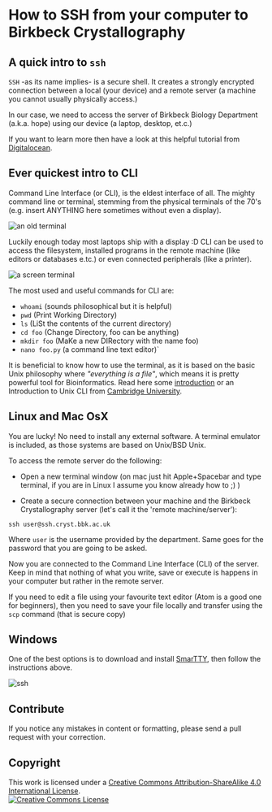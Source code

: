 # How to SSH from your computer to Birkbeck Crystallography 

## A quick intro to `ssh`

`SSH` -as its name implies- is a secure shell. It creates a strongly encrypted connection between a local (your device) and a remote server (a machine you cannot usually physically access.)

In our case, we need to access the server of Birkbeck Biology Department (a.k.a. hope) using our device (a laptop, desktop, et.c.)

If you want to learn more then have a look at this helpful tutorial from [Digitalocean](https://www.digitalocean.com/community/tutorials/understanding-the-ssh-encryption-and-connection-process).

## Ever quickest intro to CLI

Command Line Interface (or CLI), is the eldest interface of all. The mighty command line or terminal, stemming from the physical terminals of the 70's (e.g. insert ANYTHING here sometimes without even a display).


![an old terminal](https://upload.wikimedia.org/wikipedia/commons/thumb/2/2c/IBM2741.JPG/1280px-IBM2741.JPG)


Luckily enough today most laptops ship with a display :D CLI can be used to access the filesystem, installed programs in the remote machine (like editors or databases e.tc.) or even connected peripherals (like a printer).

![a screen terminal](https://upload.wikimedia.org/wikipedia/commons/8/87/Televideo925Terminal.jpg)

The most used and useful commands for CLI are:
- `whoami` (sounds philosophical but it is helpful)
- `pwd` (Print Working Directory)
- `ls` (LiSt the contents of the current directory)
- `cd foo` (Change Directory, foo can be anything)
- `mkdir foo` (MaKe a new DIRectory with the name foo)
- `nano foo.py` (a command line text editor)`

It is beneficial to know how to use the terminal, as it is based on the basic Unix philosophy where *"everything is a file"*, which means it is pretty powerful tool for Bioinformatics. Read here some [introduction](https://www.digitalocean.com/community/tutorials/an-introduction-to-the-linux-terminal) or an Introduction to Unix CLI from [Cambridge University](https://help.uis.cam.ac.uk/help-support/training/downloads/course-files/programming-student-files/unix-cli).

## Linux and Mac OsX
You are lucky! No need to install any external software. A terminal emulator is included, as those systems are based on Unix/BSD Unix.

To access the remote server do the following:
- Open a new terminal window (on mac just hit Apple+Spacebar and type terminal, if you are in Linux I assume you know already how to ;) )

- Create a secure connection between your machine and the Birkbeck Crystallography server (let's call it the 'remote machine/server'):

```
ssh user@ssh.cryst.bbk.ac.uk
```

Where `user` is the username provided by the department. Same goes for the password that you are going to be asked.

Now you are connected to the Command Line Interface (CLI) of the server. Keep in mind that nothing of what you write, save or execute is happens in your computer but rather in the remote server. 

If you need to edit a file using your favourite text editor (Atom is a good one for beginners), then you need to save your file locally and transfer using the `scp` command (that is secure copy)

## Windows


One of the best options is to download and install [SmarTTY](http://smartty.sysprogs.com/), then follow the instructions above.

![ssh](https://imgs.xkcd.com/comics/im_an_idiot.png)

## Contribute

If you notice any mistakes in content or formatting, please send a pull request with your correction.

## Copyright
This work is licensed under a <a rel="license" href="http://creativecommons.org/licenses/by-sa/4.0/">Creative Commons Attribution-ShareAlike 4.0 International License</a>.<br />
<a rel="license" href="http://creativecommons.org/licenses/by-sa/4.0/"><img alt="Creative Commons License" style="border-width:0" src="https://i.creativecommons.org/l/by-sa/4.0/88x31.png" /></a>